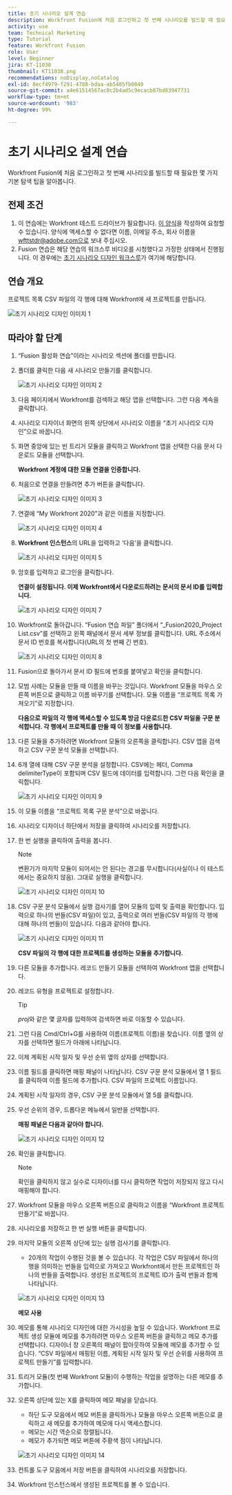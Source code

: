 ```yaml
---
title: 초기 시나리오 설계 연습
description: Workfront Fusion에 처음 로그인하고 첫 번째 시나리오를 빌드할 때 필요한 몇 가지 기본 탐색 팁을 알아봅니다.
activity: use
team: Technical Marketing
type: Tutorial
feature: Workfront Fusion
role: User
level: Beginner
jira: KT-11038
thumbnail: KT11038.png
recommendations: noDisplay,noCatalog
exl-id: 8ecf4979-f291-4788-bdaa-ab5485fb0849
source-git-commit: a4e61514567ac8c2b4ad5c9ecacb87bd83947731
workflow-type: tm+mt
source-wordcount: '983'
ht-degree: 99%

---
```


# 초기 시나리오 설계 연습

Workfront Fusion에 처음 로그인하고 첫 번째 시나리오를 빌드할 때 필요한 몇 가지 기본 탐색 팁을 알아봅니다.

## 전제 조건

1. 이 연습에는 Workfront 테스트 드라이브가 필요합니다. [이 양식](https://forms.office.com/r/f1J8HRGrNY)을 작성하여 요청할 수 있습니다. 양식에 액세스할 수 없다면 이름, 이메일 주소, 회사 이름을 wfttstdr@adobe.com으로 보내 주십시오.
1. Fusion 연습은 해당 연습의 워크스루 비디오를 시청했다고 가정한 상태에서 진행됩니다. 이 경우에는 [초기 시나리오 디자인 워크스루](https://experienceleague.adobe.com/docs/workfront-learn/tutorials-workfront/fusion/understand-the-basics/initial-scenario-design-walkthrough.html?lang=ko)가 여기에 해당합니다.


## 연습 개요

프로젝트 목록 CSV 파일의 각 행에 대해 Workfront에 새 프로젝트를 만듭니다.

![초기 시나리오 디자인 이미지 1](../12-exercises/assets/initial-scenario-design-1.png)

## 따라야 할 단계

1. “Fusion 활성화 연습”이라는 시나리오 섹션에 폴더를 만듭니다.
1. 폴더를 클릭한 다음 새 시나리오 만들기를 클릭합니다.

   ![초기 시나리오 디자인 이미지 2](../12-exercises/assets/initial-scenario-design-2.png)

1. 다음 페이지에서 Workfront를 검색하고 해당 앱을 선택합니다. 그런 다음 계속을 클릭합니다.
1. 시나리오 디자이너 화면의 왼쪽 상단에서 시나리오 이름을 “초기 시나리오 디자인”으로 바꿉니다.
1. 화면 중앙에 있는 빈 트리거 모듈을 클릭하고 Workfront 앱을 선택한 다음 문서 다운로드 모듈을 선택합니다.

   **Workfront 계정에 대한 모듈 연결을 인증합니다.**

1. 처음으로 연결을 만들려면 추가 버튼을 클릭합니다.

   ![초기 시나리오 디자인 이미지 3](../12-exercises/assets/initial-scenario-design-3.png)

1. 연결에 “My Workfront 2020”과 같은 이름을 지정합니다.

   ![초기 시나리오 디자인 이미지 4](../12-exercises/assets/initial-scenario-design-4.png)

1. **Workfront 인스턴스**&#x200B;의 URL을 입력하고 ‘다음’을 클릭합니다.

   ![초기 시나리오 디자인 이미지 5](../12-exercises/assets/initial-scenario-design-5.png)

1. 암호를 입력하고 로그인을 클릭합니다.

   **연결이 설정됩니다. 이제 Workfront에서 다운로드하려는 문서의 문서 ID를 입력합니다.**

   ![초기 시나리오 디자인 이미지 7](../12-exercises/assets/initial-scenario-design-7.png)

1. Workfront로 돌아갑니다. “Fusion 연습 파일” 폴더에서 “_Fusion2020_Project List.csv”를 선택하고 왼쪽 패널에서 문서 세부 정보를 클릭합니다. URL 주소에서 문서 ID 번호를 복사합니다(URL의 첫 번째 긴 번호).

   ![초기 시나리오 디자인 이미지 8](../12-exercises/assets/initial-scenario-design-8.png)

1. Fusion으로 돌아가서 문서 ID 필드에 번호를 붙여넣고 확인을 클릭합니다.
1. 모범 사례는 모듈을 만들 때 이름을 바꾸는 것입니다. Workfront 모듈을 마우스 오른쪽 버튼으로 클릭하고 이름 바꾸기를 선택합니다. 모듈 이름을 “프로젝트 목록 가져오기”로 지정합니다.

   **다음으로 파일의 각 행에 액세스할 수 있도록 방금 다운로드한 CSV 파일을 구문 분석합니다. 각 행에서 프로젝트를 만들 때 이 정보를 사용합니다.**

1. 다른 모듈을 추가하려면 Workfront 모듈의 오른쪽을 클릭합니다. CSV 앱을 검색하고 CSV 구문 분석 모듈을 선택합니다.
1. 6개 열에 대해 CSV 구문 분석을 설정합니다. CSV에는 헤더, Comma delimiterType이 포함되며 CSV 필드에 데이터를 입력합니다. 그런 다음 확인을 클릭합니다.

   ![초기 시나리오 디자인 이미지 9](../12-exercises/assets/initial-scenario-design-9.png)

1. 이 모듈 이름을 “프로젝트 목록 구문 분석”으로 바꿉니다.
1. 시나리오 디자이너 하단에서 저장을 클릭하여 시나리오를 저장합니다.
1. 한 번 실행을 클릭하여 출력을 봅니다.

   >[!NOTE]
   >
   >변환기가 마지막 모듈이 되어서는 안 된다는 경고를 무시합니다(사실이나 이 테스트에서는 중요하지 않음). 그대로 실행을 클릭합니다.

   ![초기 시나리오 디자인 이미지 10](../12-exercises/assets/initial-scenario-design-10.png)

1. CSV 구문 분석 모듈에서 실행 검사기를 열어 모듈의 입력 및 출력을 확인합니다. 입력으로 하나의 번들(CSV 파일)이 있고, 출력으로 여러 번들(CSV 파일의 각 행에 대해 하나의 번들)이 있습니다. 다음과 같아야 합니다.

   ![초기 시나리오 디자인 이미지 11](../12-exercises/assets/initial-scenario-design-11.png)

   **CSV 파일의 각 행에 대한 프로젝트를 생성하는 모듈을 추가합니다.**

1. 다른 모듈을 추가합니다. 레코드 만들기 모듈을 선택하여 Workfront 앱을 선택합니다.
1. 레코드 유형을 프로젝트로 설정합니다.

   >[!TIP]
   >
   >*proj*&#x200B;와 같은 몇 글자를 입력하여 검색하면 바로 이동할 수 있습니다.

1. 그런 다음 Cmd/Ctrl+G를 사용하여 이름(프로젝트 이름)을 찾습니다. 이름 옆의 상자를 선택하면 필드가 아래에 나타납니다.
1. 이제 계획된 시작 일자 및 우선 순위 옆의 상자를 선택합니다.
1. 이름 필드를 클릭하면 매핑 패널이 나타납니다. CSV 구문 분석 모듈에서 열 1 필드를 클릭하여 이름 필드에 추가합니다. CSV 파일의 프로젝트 이름입니다.
1. 계획된 시작 일자의 경우, CSV 구문 분석 모듈에서 열 5를 클릭합니다.
1. 우선 순위의 경우, 드롭다운 메뉴에서 일반을 선택합니다.

   **매핑 패널은 다음과 같아야 합니다.**

   ![초기 시나리오 디자인 이미지 12](../12-exercises/assets/initial-scenario-design-12.png)

1. 확인을 클릭합니다.

   >[!NOTE]
   >
   >확인을 클릭하지 않고 실수로 디자이너를 다시 클릭하면 작업이 저장되지 않고 다시 매핑해야 합니다.

1. Workfront 모듈을 마우스 오른쪽 버튼으로 클릭하고 이름을 “Workfront 프로젝트 만들기”로 바꿉니다.
1. 시나리오를 저장하고 한 번 실행 버튼을 클릭합니다.
1. 마지막 모듈의 오른쪽 상단에 있는 실행 검사기를 클릭합니다.

   + 20개의 작업이 수행된 것을 볼 수 있습니다. 각 작업은 CSV 파일에서 하나의 행을 의미하는 번들을 입력으로 가져오고 Workfront에서 만든 프로젝트인 하나의 번들을 출력합니다. 생성된 프로젝트의 프로젝트 ID가 출력 번들과 함께 나타납니다.

   ![초기 시나리오 디자인 이미지 13](../12-exercises/assets/initial-scenario-design-13.png)

   **메모 사용**

1. 메모를 통해 시나리오 디자인에 대한 가시성을 높일 수 있습니다. Workfront 프로젝트 생성 모듈에 메모를 추가하려면 마우스 오른쪽 버튼을 클릭하고 메모 추가를 선택합니다. 디자이너 창 오른쪽의 패널이 팝아웃하여 모듈에 메모를 추가할 수 있습니다. “CSV 파일에서 매핑된 이름, 계획된 시작 일자 및 우선 순위를 사용하여 프로젝트 만들기”를 입력합니다.
1. 트리거 모듈(첫 번째 Workfront 모듈)이 수행하는 작업을 설명하는 다른 메모를 추가합니다.
1. 오른쪽 상단에 있는 X를 클릭하여 메모 패널을 닫습니다.

   + 하단 도구 모음에서 메모 버튼을 클릭하거나 모듈을 마우스 오른쪽 버튼으로 클릭하고 새 메모를 추가하여 메모에 다시 액세스합니다.
   + 메모는 시간 역순으로 정렬됩니다.
   + 메모가 추가되면 메모 버튼에 주황색 점이 나타납니다.

   ![초기 시나리오 디자인 이미지 14](../12-exercises/assets/initial-scenario-design-14.png)

1. 컨트롤 도구 모음에서 저장 버튼을 클릭하여 시나리오를 저장합니다.
1. Workfront 인스턴스에서 생성된 프로젝트를 볼 수 있습니다.
